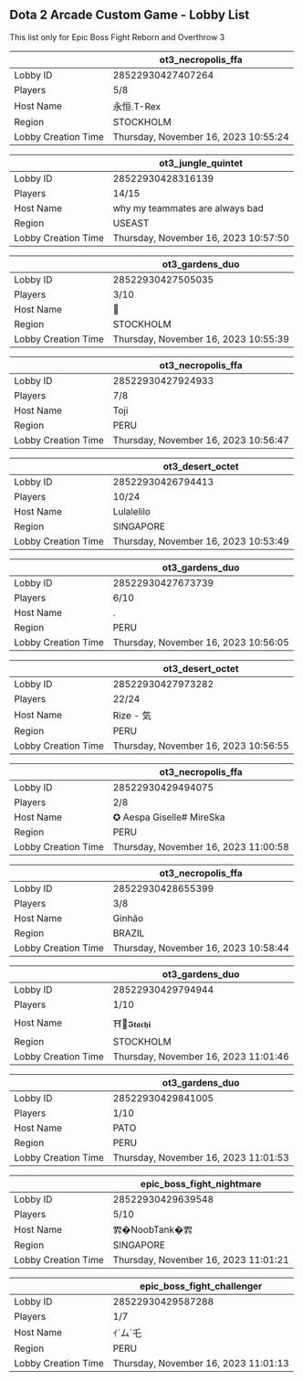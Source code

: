 ## Dota 2 Arcade Custom Game - Lobby List

This list only for Epic Boss Fight Reborn and Overthrow 3

|  | ot3_necropolis_ffa |
| ------ | ------ |
| Lobby ID | 28522930427407264 |
| Players | 5/8 |
| Host Name | 永恒.T-Rex |
| Region | STOCKHOLM |
| Lobby Creation Time | Thursday, November 16, 2023 10:55:24 |


|  | ot3_jungle_quintet |
| ------ | ------ |
| Lobby ID | 28522930428316139 |
| Players | 14/15 |
| Host Name | why my teammates are always bad |
| Region | USEAST |
| Lobby Creation Time | Thursday, November 16, 2023 10:57:50 |


|  | ot3_gardens_duo |
| ------ | ------ |
| Lobby ID | 28522930427505035 |
| Players | 3/10 |
| Host Name | 🍌 |
| Region | STOCKHOLM |
| Lobby Creation Time | Thursday, November 16, 2023 10:55:39 |


|  | ot3_necropolis_ffa |
| ------ | ------ |
| Lobby ID | 28522930427924933 |
| Players | 7/8 |
| Host Name | Toji |
| Region | PERU |
| Lobby Creation Time | Thursday, November 16, 2023 10:56:47 |


|  | ot3_desert_octet |
| ------ | ------ |
| Lobby ID | 28522930426794413 |
| Players | 10/24 |
| Host Name | Lulalelilo |
| Region | SINGAPORE |
| Lobby Creation Time | Thursday, November 16, 2023 10:53:49 |


|  | ot3_gardens_duo |
| ------ | ------ |
| Lobby ID | 28522930427673739 |
| Players | 6/10 |
| Host Name | . |
| Region | PERU |
| Lobby Creation Time | Thursday, November 16, 2023 10:56:05 |


|  | ot3_desert_octet |
| ------ | ------ |
| Lobby ID | 28522930427973282 |
| Players | 22/24 |
| Host Name | Rize - 気 |
| Region | PERU |
| Lobby Creation Time | Thursday, November 16, 2023 10:56:55 |


|  | ot3_necropolis_ffa |
| ------ | ------ |
| Lobby ID | 28522930429494075 |
| Players | 2/8 |
| Host Name | ✪ Aespa Giselle# MireSka |
| Region | PERU |
| Lobby Creation Time | Thursday, November 16, 2023 11:00:58 |


|  | ot3_necropolis_ffa |
| ------ | ------ |
| Lobby ID | 28522930428655399 |
| Players | 3/8 |
| Host Name | Ginhão |
| Region | BRAZIL |
| Lobby Creation Time | Thursday, November 16, 2023 10:58:44 |


|  | ot3_gardens_duo |
| ------ | ------ |
| Lobby ID | 28522930429794944 |
| Players | 1/10 |
| Host Name | ⛩🖤𝕴𝖙𝖆𝖈𝖍𝖎 |
| Region | STOCKHOLM |
| Lobby Creation Time | Thursday, November 16, 2023 11:01:46 |


|  | ot3_gardens_duo |
| ------ | ------ |
| Lobby ID | 28522930429841005 |
| Players | 1/10 |
| Host Name | PATO |
| Region | PERU |
| Lobby Creation Time | Thursday, November 16, 2023 11:01:53 |


|  | epic_boss_fight_nightmare |
| ------ | ------ |
| Lobby ID | 28522930429639548 |
| Players | 5/10 |
| Host Name | Ⰿ�NoobTank�Ⰿ |
| Region | SINGAPORE |
| Lobby Creation Time | Thursday, November 16, 2023 11:01:21 |


|  | epic_boss_fight_challenger |
| ------ | ------ |
| Lobby ID | 28522930429587288 |
| Players | 1/7 |
| Host Name | ｲ´ム´乇 |
| Region | PERU |
| Lobby Creation Time | Thursday, November 16, 2023 11:01:13 |


